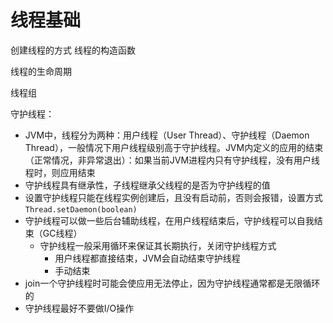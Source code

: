 # 线程基础

创建线程的方式
线程的构造函数

线程的生命周期

线程组

守护线程：
* JVM中，线程分为两种：用户线程（User Thread）、守护线程（Daemon Thread），一般情况下用户线程级别高于守护线程。JVM内定义的应用的结束（正常情况，非异常退出）：如果当前JVM进程内只有守护线程，没有用户线程时，则应用结束
* 守护线程具有继承性，子线程继承父线程的是否为守护线程的值
* 设置守护线程只能在线程实例创建后，且没有启动前，否则会报错，设置方式`Thread.setDaemon(boolean)`
* 守护线程可以做一些后台辅助线程，在用户线程结束后，守护线程可以自我结束（GC线程）
    * 守护线程一般采用循环来保证其长期执行，关闭守护线程方式
        * 用户线程都直接结束，JVM会自动结束守护线程
        * 手动结束
* join一个守护线程时可能会使应用无法停止，因为守护线程通常都是无限循环的
* 守护线程最好不要做I/O操作
